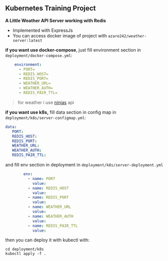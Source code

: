 ## Kubernetes Training Project

**A Little Weather API Server working with Redis**

 - Implemented with ExpressJs
 - You can access docker image of project with `azare242/weather-server:latest`


**if you want use docker-compose**, just fill environment section in `deployment/docker-compose.yml`:
```yaml
    environment:
      - PORT=
      - REDIS_HOST=
      - REDIS_PORT=
      - WEATHER_URL=
      - WEATHER_AUTH=
      - REDIS_PAIR_TTL=
```

> for weather i use [ninjas](https://api-ninjas.com/)  api

**if you want use k8s,** fill data section in config map in `deployment/k8s/server-configmap.yml`:
```yaml
data:
   PORT:
   REDIS_HOST:
   REDIS_PORT:
   WEATHER_URL:
   WEATHER_AUTH:
   REDIS_PAIR_TTL:
```
and  fill env section in deployment in `deployment/k8s/server-deployment.yml`
```yaml
        env:
          - name: PORT
            value: 
          - name: REDIS_HOST
            value: 
          - name: REDIS_PORT
            value: 
          - name: WEATHER_URL
            value:
          - name: WEATHER_AUTH
            value: 
          - name: REDIS_PAIR_TTL
            value:
```
then you can deploy it with kubectl with:

    cd deployment/k8s
    kubectl apply -f .
